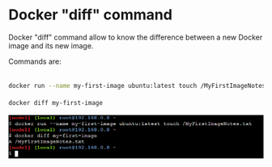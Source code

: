 
# Docker "diff" command

Docker "diff" command allow to know the difference between a new Docker image and its new image.

Commands are:

``` sh

docker run --name my-first-image ubuntu:latest touch /MyFirstImageNotes.txt

docker diff my-first-image

```

![Container Differences](./01-docker-containers-diff-command.png)


